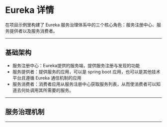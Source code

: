 #   Eureka 详情

在项目示例里构建了 Eureka 服务治理体系中的三个核心角色：服务注册中心、服务提供者以及服务消费者。


----

##  基础架构

-   服务注册中心：Eureka提供的服务端，提供服务注册与发现的功能
-   服务提供者：提供服务的应用，可以是 spring boot 应用，也可以是其他技术平台且遵循 Eureka 通信机制的应用
-   服务消费者：消费者应用从服务注册中心获取服务列表，从而使消费者可以知道去何处调用其所需要的服务。

----

##  服务治理机制



----